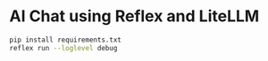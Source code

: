 # AI Chat using Reflex and LiteLLM

```bash
pip install requirements.txt
reflex run --loglevel debug
```
